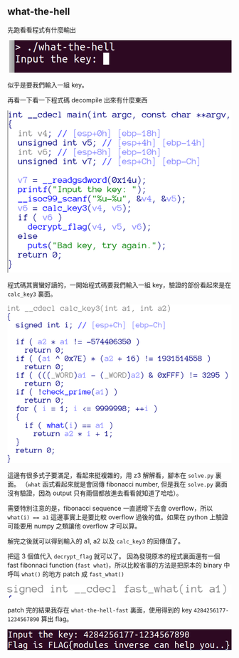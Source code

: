 ## what-the-hell

先跑看看程式有什麼輸出

![](./imgs/output.png)

似乎是要我們輸入一組 key。

再看一下看一下程式碼 decompile 出來有什麼東西

![](./imgs/main.png)

程式碼其實蠻好讀的，一開始程式碼要我們輸入一組 key，驗證的部份看起來是在 `calc_key3` 裏面。

![](./imgs/calc.png)

這邊有很多式子要滿足，看起來挺複雜的，用 z3 解解看，腳本在 `solve.py` 裏面。
（`what` 函式看起來就是會回傳 fibonacci number, 但是我在 `solve.py` 裏面沒有驗證，因為 output 只有兩個都放進去看看就知道了哈哈）。

需要特別注意的是，fibonacci sequence 一直遞增下去會 overflow，所以 `what(i) == a1` 這邊事實上是要比較 overflow 過後的值。如果在 python 上驗證可能要用 numpy 之類讓他 overflow 才可以算。

解完之後就可以得到輸入的 a1, a2 以及 `calc_key3` 的回傳值了。

把這 3 個值代入 `decrypt_flag` 就可以了。
因為發現原本的程式裏面還有一個 fast fibonnaci function (`fast what`)，所以比較省事的方法是把原本的 binary 中呼叫 `what()` 的地方 patch 成 `fast_what()`

![](./imgs/fast_what.png)

patch 完的結果我存在 `what-the-hell-fast` 裏面，使用得到的 key `4284256177-1234567890` 算出 flag。

![](./imgs/flag.png)
